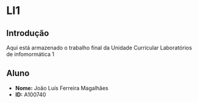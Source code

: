 # LI1

## Introdução
Aqui está armazenado o trabalho final da Unidade Curricular Laboratórios de infomormática 1

## Aluno

- **Nome:** João Luís Ferreira Magalhães
- **ID:** A100740
 
